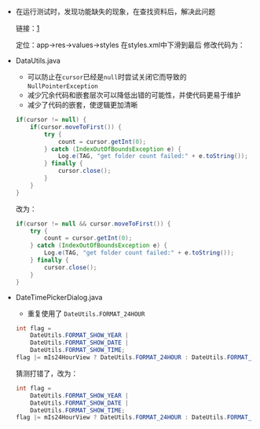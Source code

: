 - 在运行测试时，发现功能缺失的现象，在查找资料后，解决此问题

  链接：[1](https://blog.csdn.net/m0_66137457/article/details/136762065)

  定位：app->res->values->styles
  在styles.xml中下滑到最后
  修改代码为：

  >   <style name="NoteActionBarStyle" parent="@android:style/Widget.Holo.Light.ActionBar.Solid">
  >    <!--    <item name="android:displayOptions" />-->
  >        <item name="android:visibility">visible</item>
  >    </style>

- DataUtils.java

  - 可以防止在`cursor`已经是`null`时尝试关闭它而导致的`NullPointerException`
  - 减少冗余代码和嵌套层次可以降低出错的可能性，并使代码更易于维护
  - 减少了代码的嵌套，使逻辑更加清晰

  ```java
  if(cursor != null) {
      if(cursor.moveToFirst()) {
          try {
              count = cursor.getInt(0);
          } catch (IndexOutOfBoundsException e) {
              Log.e(TAG, "get folder count failed:" + e.toString());
          } finally {
              cursor.close();
          }
      }
  }
  ```

  改为：

  ```java
  if(cursor != null && cursor.moveToFirst()) {
      try {
          count = cursor.getInt(0);
      } catch (IndexOutOfBoundsException e) {
          Log.e(TAG, "get folder count failed:" + e.toString());
      } finally {
          cursor.close();
      }
  }
  ```

- DateTimePickerDialog.java

  - 重复使用了 `DateUtils.FORMAT_24HOUR`

  ```java
  int flag =
      DateUtils.FORMAT_SHOW_YEAR |
      DateUtils.FORMAT_SHOW_DATE |
      DateUtils.FORMAT_SHOW_TIME;
  flag |= mIs24HourView ? DateUtils.FORMAT_24HOUR : DateUtils.FORMAT_24HOUR;
  ```

  猜测打错了，改为：

  ```java
  int flag =
      DateUtils.FORMAT_SHOW_YEAR |
      DateUtils.FORMAT_SHOW_DATE |
      DateUtils.FORMAT_SHOW_TIME;
  flag |= mIs24HourView ? DateUtils.FORMAT_24HOUR : DateUtils.FORMAT_12HOUR;
  ```

  
